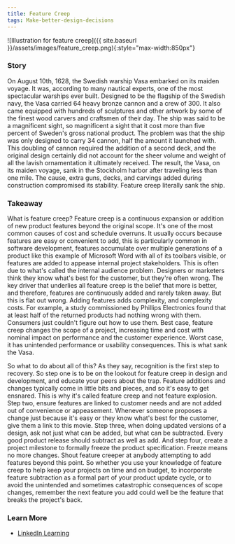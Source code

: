 ```yaml
---
title: Feature Creep
tags: Make-better-design-decisions
---
```


![Illustration for feature creep]({{ site.baseurl }}/assets/images/feature_creep.png){:style="max-width:850px"}

<!--more-->

### Story

On August 10th, 1628, the Swedish warship Vasa embarked on its maiden voyage. It was, according to many nautical experts, one of the most spectacular warships ever built. Designed to be the flagship of the Swedish navy, the Vasa carried 64 heavy bronze cannon and a crew of 300. It also came equipped with hundreds of sculptures and other artwork by some of the finest wood carvers and craftsmen of their day. The ship was said to be a magnificent sight, so magnificent a sight that it cost more than five percent of Sweden's gross national product. The problem was that the ship was only designed to carry 34 cannon, half the amount it launched with. This doubling of cannon required the addition of a second deck, and the original design certainly did not account for the sheer volume and weight of all the lavish ornamentation it ultimately received. The result, the Vasa, on its maiden voyage, sank in the Stockholm harbor after traveling less than one mile. The cause, extra guns, decks, and carvings added during construction compromised its stability. Feature creep literally sank the ship.

### Takeaway

What is feature creep? Feature creep is a continuous expansion or addition of new product features beyond the original scope. It's one of the most common causes of cost and schedule overruns. It usually occurs because features are easy or convenient to add, this is particularly common in software development, features accumulate over multiple generations of a product like this example of Microsoft Word with all of its toolbars visible, or features are added to appease internal project stakeholders. This is often due to what's called the internal audience problem. Designers or marketers think they know what's best for the customer, but they're often wrong. The key driver that underlies all feature creep is the belief that more is better, and therefore, features are continuously added and rarely taken away. But this is flat out wrong. Adding features adds complexity, and complexity costs. For example, a study commissioned by Phillips Electronics found that at least half of the returned products had nothing wrong with them. Consumers just couldn't figure out how to use them. Best case, feature creep changes the scope of a project, increasing time and cost with nominal impact on performance and the customer experience. Worst case, it has unintended performance or usability consequences. This is what sank the Vasa.

So what to do about all of this? As they say, recognition is the first step to recovery. So step one is to be on the lookout for feature creep in design and development, and educate your peers about the trap. Feature additions and changes typically come in little bits and pieces, and so it's easy to get ensnared. This is why it's called feature creep and not feature explosion. Step two, ensure features are linked to customer needs and are not added out of convenience or appeasement. Whenever someone proposes a change just because it's easy or they know what's best for the customer, give them a link to this movie. Step three, when doing updated versions of a design, ask not just what can be added, but what can be subtracted. Every good product release should subtract as well as add. And step four, create a project milestone to formally freeze the product specification. Freeze means no more changes. Shout feature creeper at anybody attempting to add features beyond this point. So whether you use your knowledge of feature creep to help keep your projects on time and on budget, to incorporate feature subtraction as a formal part of your product update cycle, or to avoid the unintended and sometimes catastrophic consequences of scope changes, remember the next feature you add could well be the feature that breaks the project's back.

### Learn More

* [LinkedIn Learning](https://www.linkedin.com/learning/universal-principles-of-design/feature-creep)
